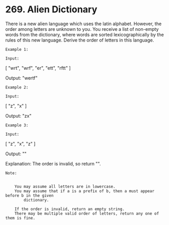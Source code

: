 # 269. Alien Dictionary

There is a new alien language which uses the latin alphabet. However, the order among letters
        are unknown to you. You receive a list of non-empty words from the dictionary, where
        words are sorted lexicographically by the rules of this new language. Derive the
        order of letters in this language.

    Example 1:

    Input:
[
  "wrt",
  "wrf",
  "er",
  "ett",
  "rftt"
]

Output: "wertf"

    Example 2:

    Input:
[
  "z",
  "x"
]

Output: "zx"

    Example 3:

    Input:
[
  "z",
  "x",
  "z"
]

Output: "" 

Explanation: The order is invalid, so return "".

    Note:

    
        You may assume all letters are in lowercase.
        You may assume that if a is a prefix of b, then a must appear before b in the given
            dictionary.
        
        If the order is invalid, return an empty string.
        There may be multiple valid order of letters, return any one of them is fine.